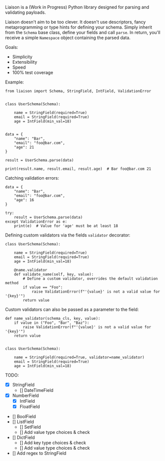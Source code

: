 Liaison is a (Work in Progress) Python library designed for parsing and validating payloads.

Liaison doesn't aim to be too clever. It doesn't use descriptors, fancy metaprogramming or type hints for defining 
your schema. Simply inherit from the `Schema` base class, define your fields and call `parse`. In return, you'll 
receive a simple `Namespace` object containing the parsed data.

Goals:

- Simplicity
- Extensibility
- Speed
- 100% test coverage

Example:

```py3
from liaison import Schema, StringField, IntField, ValidationError


class UserSchema(Schema):

    name = StringField(required=True)
    email = StringField(required=True)
    age = IntField(min_val=18)


data = {
    "name": "Bar",
    "email": "foo@bar.com",
    "age": 21
}

result = UserSchema.parse(data)

print(result.name, result.email, result.age)  # Bar foo@bar.com 21
```

Catching validation errors:

```py3
data = {
    "name": "Bar",
    "email": "foo@bar.com",
    "age": 16
}

try:
    result = UserSchema.parse(data)
except ValidationError as e:
    print(e)  # Value for 'age' must be at least 18
```

Defining custom validators via the fields `validator` decorator:

```py3
class UserSchema(Schema):

    name = StringField(required=True)
    email = StringField(required=True)
    age = IntField(min_val=18)

    @name.validator
    def validate_name(self, key, value):
        # Define a custom validator, overrides the default validation method
        if value == "Foo":
            raise ValidationError(f"'{value}' is not a valid value for '{key}'")
        return value
```

Custom validators can also be passed as a parameter to the field:

```py3
def name_validator(schema_cls, key, value):
    if value in ("Foo", "Bar", "Baz"):
        raise ValidationError(f"'{value}' is not a valid value for '{key}'")
    return value


class UserSchema(Schema):

    name = StringField(required=True, validator=name_validator)
    email = StringField(required=True)
    age = IntField(min_val=18)
```

TODO:

- [x] StringField
  - [] DateTimeField
- [x] NumberField
  - [x] IntField
  - [x] FloatField
- [] BoolField
- [] ListField
  - [] SetField
  - [] Add value type choices & check
- [] DictField
  - [] Add key type choices & check
  - [] Add value type choices & check
- [] Add regex to StringField

